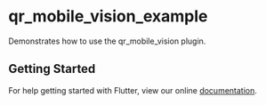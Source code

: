 # qr_mobile_vision_example

Demonstrates how to use the qr_mobile_vision plugin.

## Getting Started

For help getting started with Flutter, view our online
[documentation](http://flutter.io/).
